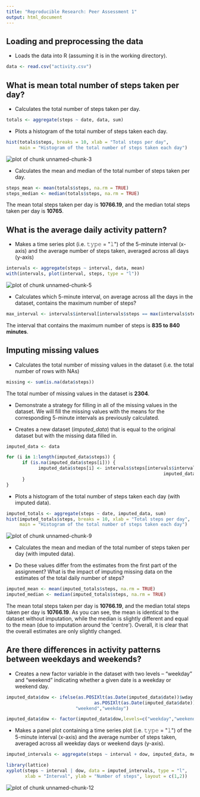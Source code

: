 ```yaml
---
title: "Reproducible Research: Peer Assessment 1"
output: html_document
---
```






## Loading and preprocessing the data

- Loads the data into R (assuming it is in the working directory).



```r
data <- read.csv("activity.csv")
```


## What is mean total number of steps taken per day?


- Calculates the total number of steps taken per day.



```r
totals <- aggregate(steps ~ date, data, sum)
```


- Plots a histogram of the total number of steps taken each day.



```r
hist(totals$steps, breaks = 10, xlab = "Total steps per day",
     main = "Histogram of the total number of steps taken each day")
```

![plot of chunk unnamed-chunk-3](figures/unnamed-chunk-3-1.png)


- Calculates the mean and median of the total number of steps taken per day.



```r
steps_mean <- mean(totals$steps, na.rm = TRUE)
steps_median <- median(totals$steps, na.rm = TRUE)
```


The mean total steps taken per day is **10766.19**, and the median total steps taken per day is **10765**.


## What is the average daily activity pattern?


- Makes a time series plot (i.e. 𝚝𝚢𝚙𝚎 = "𝚕") of the 5-minute interval (x-axis) and the average number of steps taken, averaged across all days (y-axis)



```r
intervals <- aggregate(steps ~ interval, data, mean)
with(intervals, plot(interval, steps, type = "l"))
```

![plot of chunk unnamed-chunk-5](figures/unnamed-chunk-5-1.png)


- Calculates which 5-minute interval, on average across all the days in the dataset, contains the maximum number of steps?



```r
max_interval <- intervals$interval[intervals$steps == max(intervals$steps, na.rm = TRUE)]
```


The interval that contains the maximum number of steps is **835 to 840 minutes**.


## Imputing missing values


- Calculates the total number of missing values in the dataset (i.e. the total number of rows with NAs)



```r
missing <- sum(is.na(data$steps))
```


The total number of missing values in the dataset is **2304**.


- Demonstrate a strategy for filling in all of the missing values in the dataset. We will fill the missing values with the means for the corresponding 5-minute intervals as previously calculated.


- Creates a new dataset (*imputed_data*) that is equal to the original dataset but with the missing data filled in.



```r
imputed_data <- data

for (i in 1:length(imputed_data$steps)) {
      if (is.na(imputed_data$steps[i])) {
            imputed_data$steps[i] <- intervals$steps[intervals$interval ==
                                                           imputed_data$interval[i]]
      }
}
```


- Plots a histogram of the total number of steps taken each day (with imputed data).



```r
imputed_totals <- aggregate(steps ~ date, imputed_data, sum)
hist(imputed_totals$steps, breaks = 10, xlab = "Total steps per day",
     main = "Histogram of the total number of steps taken each day")
```

![plot of chunk unnamed-chunk-9](figures/unnamed-chunk-9-1.png)


- Calculates the mean and median of the total number of steps taken per day (with imputed data).

- Do these values differ from the estimates from the first part of the assignment? What is the impact of imputing missing data on the estimates of the total daily number of steps?



```r
imputed_mean <- mean(imputed_totals$steps, na.rm = TRUE)
imputed_median <- median(imputed_totals$steps, na.rm = TRUE)
```


The mean total steps taken per day is **10766.19**, and the median total steps taken per day is **10766.19**. As you can see, the mean is identical to the dataset without imputation, while the median is slightly different and equal to the mean (due to imputation around the 'centre'). Overall, it is clear that the overall estimates are only slightly changed.


## Are there differences in activity patterns between weekdays and weekends?


- Creates a new factor variable in the dataset with two levels – “weekday” and “weekend” indicating whether a given date is a weekday or weekend day.



```r
imputed_data$dow <- ifelse(as.POSIXlt(as.Date(imputed_data$date))$wday == 0 |
                                 as.POSIXlt(as.Date(imputed_data$date))$wday == 6,
                          "weekend","weekday")

imputed_data$dow <- factor(imputed_data$dow,levels=c("weekday","weekend"))
```


- Makes a panel plot containing a time series plot (i.e. 𝚝𝚢𝚙𝚎 = "𝚕") of the 5-minute interval (x-axis) and the average number of steps taken, averaged across all weekday days or weekend days (y-axis).



```r
imputed_intervals <- aggregate(steps ~ interval + dow, imputed_data, mean)

library(lattice)
xyplot(steps ~ interval | dow, data = imputed_intervals, type = "l",
       xlab = "Interval", ylab = "Number of steps", layout = c(1,2))
```

![plot of chunk unnamed-chunk-12](figures/unnamed-chunk-12-1.png)
